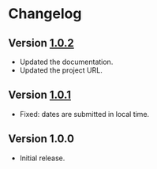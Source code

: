 # Changelog

## Version [1.0.2](https://bitbucket.org/cedx/akismet.hx/branches/compare/v1.0.2..v1.0.1)
- Updated the documentation.
- Updated the project URL.

## Version [1.0.1](https://bitbucket.org/cedx/akismet.hx/branches/compare/v1.0.1..v1.0.0)
- Fixed: dates are submitted in local time.

## Version 1.0.0
- Initial release.
